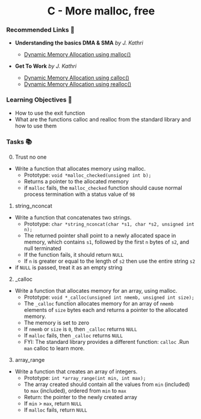 <h1 align="center"> C - More malloc, free </h1>

### Recommended Links 🔗

- __Understanding the basics DMA & SMA__ *by J. Kathri*
 
	- [Dynamic Memory Allocation using malloc()](https://youtu.be/y4EzSnHJj-Q?t=150)

- __Get To Work__ *by J. Kathri*
	- [Dynamic Memory Allocation using calloc()](https://www.youtube.com/watch?v=U2MqRhKzOgg&list=PLdo5W4Nhv31a8UcMN9-35ghv8qyFWD9_S&index=135&t=3s)
	- [Dynamic Memory Allocation using realloc()](https://www.youtube.com/watch?v=ZThwHgNTHUs&list=PLdo5W4Nhv31a8UcMN9-35ghv8qyFWD9_S&index=136&t=22s)

### Learning Objectives 🎯

- How to use the exit function
- What are the functions calloc and realloc from the standard library and how to use them

### Tasks 📚

0. Trust no one
- Write a function that allocates memory using malloc.
	- Prototype: ``void *malloc_checked(unsigned int b);``
	- Returns a pointer to the allocated memory
	- if ``malloc`` fails, the ``malloc_checked`` function should cause normal process termination with a status value of ``98``

1. string_nconcat

- Write a function that concatenates two strings.
	- Prototype: ``char *string_nconcat(char *s1, char *s2, unsigned int n);``
	- The returned pointer shall point to a newly allocated space in memory, which contains ``s1``, followed by the first ``n`` bytes of ``s2``, and null terminated
	- If the function fails, it should return ``NULL``
	- If ``n`` is greater or equal to the length of ``s2`` then use the entire string ``s2``
- if ``NULL`` is passed, treat it as an empty string

2. _calloc

- Write a function that allocates memory for an array, using malloc.
	- Prototype: ``void *_calloc(unsigned int nmemb, unsigned int size);``
	- The ``_calloc`` function allocates memory for an array of ``nmemb`` elements of ``size`` bytes each and returns a pointer to the allocated memory.
	- The memory is set to zero
	- If ``nmemb`` or ``size`` is ``0``, then ``_calloc`` returns ``NULL``
	- If ``malloc`` fails, then ``_calloc`` returns ``NULL``
	- FYI: The standard library provides a different function: ``calloc`` .Run ``man`` calloc to learn more.

3. array_range
- Write a function that creates an array of integers.
	- Prototype: ``int *array_range(int min, int max);``
	- The array created should contain all the values from ``min`` (included) to ``max`` (included), ordered from ``min`` to ``max``
	- Return: the pointer to the newly created array
	- If ``min`` > ``max``, return ``NULL``
	- If ``malloc`` fails, return ``NULL``	
